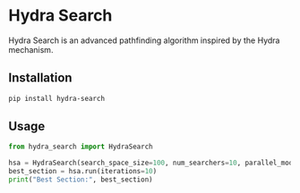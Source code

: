# Hydra Search

Hydra Search is an advanced pathfinding algorithm inspired by the Hydra mechanism.

## Installation

```sh
pip install hydra-search
```

## Usage

```python
from hydra_search import HydraSearch

hsa = HydraSearch(search_space_size=100, num_searchers=10, parallel_mode='cpu')
best_section = hsa.run(iterations=10)
print("Best Section:", best_section)
```
